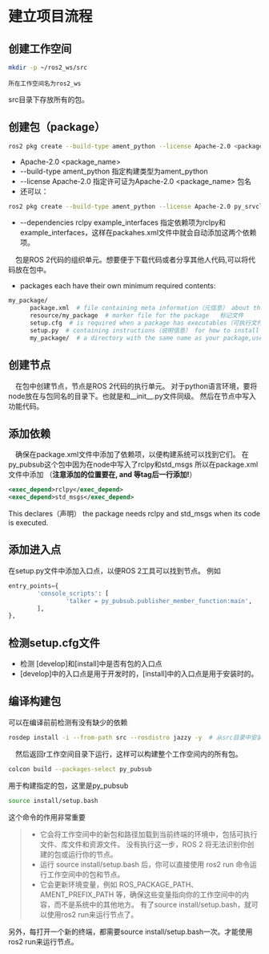 # 建立项目流程
## 创建工作空间
```bash
mkdir -p ~/ros2_ws/src
```
    所在工作空间名为ros2_ws
src目录下存放所有的包。


## 创建包（package）
```bash
ros2 pkg create --build-type ament_python --license Apache-2.0 <package_name>
```
- Apache-2.0 <package_name>
- --build-type ament_python  指定构建类型为ament_python
- --license Apache-2.0  指定许可证为Apache-2.0
<package_name>  包名
- 还可以：
```bash
ros2 pkg create --build-type ament_python --license Apache-2.0 py_srvcli --dependencies rclpy example_interfaces
```
- --dependencies rclpy example_interfaces  指定依赖项为rclpy和example_interfaces，这样在packahes.xml文件中就会自动添加这两个依赖项。


&emsp;包是ROS 2代码的组织单元。想要便于下载代码或者分享其他人代码,可以将代码放在包中。
- packages each have their own minimum required contents:
```bash
my_package/
      package.xml  # file containing meta information（元信息） about the package
      resource/my_package  # marker file for the package   标记文件
      setup.cfg  # is required when a package has executables（可执行文件）, so ros2 run can find them
      setup.py  # containing instructions（说明信息） for how to install the package
      my_package/  # a directory with the same name as your package,used by ROS 2 tools to find your package, contains __init__.py
 ```                                

## 创建节点
&emsp;在包中创建节点，节点是ROS 2代码的执行单元。 
对于python语言环境，要将node放在与包同名的目录下。也就是和__init__.py文件同级。
然后在节点中写入功能代码。

## 添加依赖
&emsp;确保在package.xml文件中添加了依赖项，以便构建系统可以找到它们。
在py_pubsub这个包中因为在node中写入了rclpy和std_msgs
所以在package.xml文件中添加   （**注意添加的位置要在<description>, <maintainer> and <license>等tag后一行添加!**）
```xml
<exec_depend>rclpy</exec_depend>
<exec_depend>std_msgs</exec_depend>
```
This declares（声明） the package needs rclpy and std_msgs when its code is executed.

## 添加进入点
在setup.py文件中添加入口点，以便ROS 2工具可以找到节点。
例如
```python
entry_points={
        'console_scripts': [
                'talker = py_pubsub.publisher_member_function:main',
        ],
},
```

## 检测setup.cfg文件
- 检测
[develop]和[install]中是否有包的入口点
- [develop]中的入口点是用于开发时的，[install]中的入口点是用于安装时的。

## 编译构建包
可以在编译前前检测有没有缺少的依赖
```bash
rosdep install -i --from-path src --rosdistro jazzy -y  # 从src目录中安装依赖项
```
&emsp;然后返回r工作空间目录下运行，这样可以构建整个工作空间内的所有包。
```bash
colcon build --packages-select py_pubsub
```
用于构建指定的包，这里是py_pubsub
```bash
source install/setup.bash
```
这个命令的作用非常重要
 >- 它会将工作空间中的新包和路径加载到当前终端的环境中，包括可执行文件、库文件和资源文件。
 没有执行这一步，ROS 2 将无法识别你创建的包或运行你的节点。
 >- 运行 source install/setup.bash 后，你可以直接使用 ros2 run 命令运行工作空间中的包和节点。
 >- 它会更新环境变量，例如 ROS_PACKAGE_PATH、AMENT_PREFIX_PATH 等，确保这些变量指向你的工作空间中的内容，而不是系统中的其他地方。
有了source install/setup.bash，就可以使用ros2 run来运行节点了。

另外，每打开一个新的终端，都需要source install/setup.bash一次。才能使用ros2 run来运行节点。


